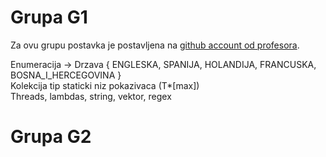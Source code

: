 # Grupa G1 

Za ovu grupu postavka je postavljena na [github account od profesora](https://github.com/denis-music/cpp-programming-exams/blob/master/PRII_15072024_G1.pdf).

Enumeracija -> Drzava { ENGLESKA, SPANIJA, HOLANDIJA, FRANCUSKA, BOSNA_I_HERCEGOVINA }<br>
Kolekcija tip staticki niz pokazivaca (T*[max])<br>
Threads, lambdas, string, vektor, regex<br>

# Grupa G2 
